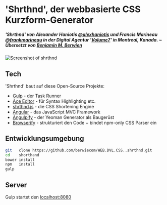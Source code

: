 # 'Shrthnd', der webbasierte CSS Kurzform-Generator

##### 'Shrthnd' von Alexander Haniotis [@alexhaniotis](https://twitter.com/alexhaniotis/) und Francis Marineau [@frankmarineau](https://twitter.com/frankmarineau/) in der Digital Agentur '[Volume7](https://volume7.io/)' in Montreal, Kanada. ~ &Uuml;bersetzt von [Benjamin M. Berwien](https://berwie.com)

![Screenshot of shrthnd](https://user-images.githubusercontent.com/34105153/126012046-477fb025-1e9b-4fd9-82fc-a4b468ec2be0.png)


## Tech

'Shrthnd' baut auf diese Open-Source Projekte:

* [Gulp](https://github.com/gulpjs/gulp/) - der Task Runner
* [Ace Editor](https://github.com/ajaxorg/ace) - für Syntax Highlighting etc.
* [shrthnd.js](https://github.com/frankmarineau/shrthnd.js) - die CSS Shortening Engine
* [Angular](https://github.com/angular/angular.js) - das JavaScript MVC Framework
* [Angulpify](https://github.com/jgoux/generator-angulpify) - der Yeoman Generator als Baugerüst
* [Browserify](https://github.com/substack/node-browserify) - strukturiert den Code + bindet npm-only CSS Parser ein


## Entwicklungsumgebung

```sh
git   clone https://github.com/berwiecom/WEB.DVL.CSS..shrthnd.git
cd    shorthand
bower install
npm   install
gulp
```

## Server
Gulp startet den [localhost:8080](https://localhost:8080)
